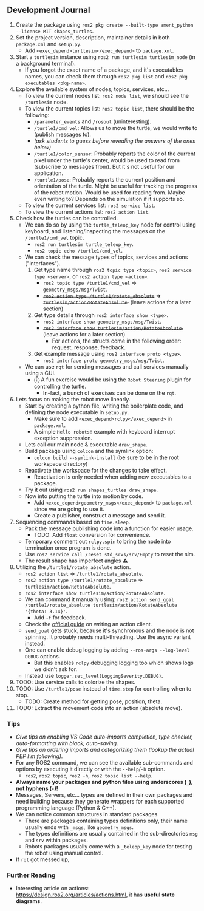 
## Development Journal

1. Create the package using `ros2 pkg create --built-type ament_python --license MIT shapes_turtles`.
2. Set the project version, description, maintainer details in both `package.xml` and `setup.py`.
    - Add `<exec_depend>turtlesim</exec_depend>` to `package.xml`.
3. Start a `turtlesim` instance using `ros2 run turtlesim turtlesim_node` (in a background terminal).
    - If you forgot the exact name of a package, and it's executables names, you can check them through `ros2 pkg list`
    and `ros2 pkg executables <pkg-name>`.
4. Explore the available system of nodes, topics, services, etc...
    - To view the current nodes list: `ros2 node list`, we should see the `/turtlesim` node.
    - To view the current topics list: `ros2 topic list`, there should be the following:
        - `/parameter_events` and `/rosout` (uninteresting).
        - `/turtle1/cmd_vel`: Allows us to move the turtle, we would write to (publish messages to).
        - _(ask students to guess before revealing the answers of the ones below)_
        - `/turtle1/color_sensor`: Probably reports the color of the current pixel under the turtle's center, would be used to read from (subscribe to messages from). But it's not useful for our application.
        - `/turtle1/pose`: Probably reports the current position and orientation of the turtle. Might be useful for tracking the progress of the robot motion. Would be used for reading from. Maybe even writing to? Depends on the simulation if it supports so.
    - To view the current services list: `ros2 service list`.
    - To view the current actions list: `ros2 action list`.
5. Check how the turtles can be controlled.
    - We can do so by using the `turtle_teleop_key` node for control using keyboard, and listening/inspecting the messages on the `/turtle1/cmd_vel` topic.
        - `ros2 run turtlesim turtle_teleop_key`.
        - `ros2 topic echo /turtle1/cmd_vel`.
    - We can check the message types of topics, services and actions ("interfaces").
        1. Get type name through `ros2 topic type <topic>`, `ros2 service type <server>`, or `ros2 action type <action>`.
            - `ros2 topic type /turtle1/cmd_vel` ⇒ `geometry_msgs/msg/Twist`.
            - ~~`ros2 action type /turtle1/rotate_absolute` ⇒ `turtlesim/action/RotateAbsolute`.~~ (leave actions for a later section)
        2. Get type details through `ros2 interface show <type>`.
            - `ros2 interface show geometry_msgs/msg/Twist`.
            - ~~`ros2 interface show turtlesim/action/RotateAbsolute`.~~ (leave actions for a later section)
                - For actions, the structs come in the following order: request, response, feedback.
        3. Get example message using `ros2 interface proto <type>`.
            - `ros2 interface proto geometry_msgs/msg/Twist`.
    - We can use `rqt` for sending messages and call services manually using a GUI.
        - ⓘ A fun exercise would be using the `Robot Steering` plugin for controlling the turtle.
            - In-fact, a bunch of exercises can be done on the `rqt`.
6. Lets focus on making the robot move linearly.
    - Start by creating a python file, writing the boilerplate code, and defining the node executable in `setup.py`.
        - Make sure to add `<exec_depend>rclpy</exec_depend>` in `package.xml`.
        - A simple `Hello robots!` example with keyboard interrupt exception suppression.
    - Lets call our main node & executable `draw_shape`.
    - Build package using `colcon` and the symlink option:
        - `colcon build --symlink-install` (be sure to be in the root workspace directory)
    - Reactivate the workspace for the changes to take effect.
        - Reactivation is only needed when adding new executables to a package.
    - Try it out using `ros2 run shapes_turtles draw_shape`.
    - Now into putting the turtle into motion by code.
        - Add `<exec_depend>geometry_msgs</exec_depend>` to `package.xml` since we are going to use it.
        - Create a publisher, construct a message and send it.
7. Sequencing commands based on `time.sleep`.
    - Pack the message publishing code into a function for easier usage.
        - TODO: Add `float` conversion for convenience.
    - Temporary comment out `rclpy.spin` to bring the node into termination once program is done.
    - Use `ros2 service call /reset std_srvs/srv/Empty` to reset the sim.
    - The result shape has imperfect angles ⚠️
8. Utilizing the `/turtle1/rotate_absolute` action.
    - `ros2 action list` ⇒ `/turtle1/rotate_absolute`.
    - `ros2 action type /turtle1/rotate_absolute` ⇒ `turtlesim/action/RotateAbsolute`.
    - `ros2 interface show turtlesim/action/RotateAbsolute`.
    - We can command it manually using: `ros2 action send_goal /turtle1/rotate_absolute turtlesim/action/RotateAbsolute '{theta: 3.14}'`.
        - Add `-f` for feedback.
    - Check the [official guide](https://docs.ros.org/en/jazzy/Tutorials/Intermediate/Writing-an-Action-Server-Client/Py.html#writing-an-action-client) on writing an action client.
    - `send_goal` gets stuck, because it's synchronous and the node is not spinning. It probably needs multi-threading. Use the async variant instead.
    - One can enable debug logging by adding `--ros-args --log-level DEBUG` options.
        - But this enables `rclpy` debugging logging too which shows logs we didn't ask for.
    - Instead use `logger.set_level(LoggingSeverity.DEBUG)`.
9. TODO: Use service calls to colorize the shapes.
10. TODO: Use `/turtle1/pose` instead of `time.step` for controlling when to stop.
    - TODO: Create method for getting pose, position, theta.
11. TODO: Extract the movement code into an action (absolute move).

### Tips

- _Give tips on enabling VS Code auto-imports completion, type checker, auto-formatting with black, auto-saving._
- _Give tips on ordering imports and categorizing them (lookup the actual PEP I'm following)._
- For any ROS2 command, we can see the available sub-commands and options by executing it directly or with the `--help`/`-h` option.
    - `ros2`, `ros2 topic`, `ros2 -h`, `ros2 topic list --help`.
- **Always name your packages and python files using underscores (`_`), not hyphens (`-`)!**
- Messages, Servers, etc... types are defined in their own packages and need building because they generate wrappers for each supported programming language (Python & C++).
- We can notice common structures in standard packages.
    - There are packages containing types definitions only, their name usually ends with `_msgs`, like `geometry_msgs`.
    - The types definitions are usually contained in the sub-directories `msg` and `srv` within packages.
    - Robots packages usually come with a `_teleop_key` node for testing the robot using manual control.
- If `rqt` got messed up,

### Further Reading

- Interesting article on actions: https://design.ros2.org/articles/actions.html, it has **useful state diagrams**.